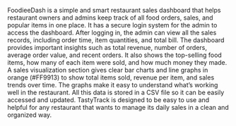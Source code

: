 FoodieeDash is a simple and smart restaurant sales dashboard that helps restaurant owners and admins keep track of all food orders, sales, and popular items in one place. It has a secure login system for the admin to access the dashboard. After logging in, the admin can view all the sales records, including order time, item quantities, and total bill. The dashboard provides important insights such as total revenue, number of orders, average order value, and recent orders. It also shows the top-selling food items, how many of each item were sold, and how much money they made. A sales visualization section gives clear bar charts and line graphs in orange (#FF9913) to show total items sold, revenue per item, and sales trends over time. The graphs make it easy to understand what’s working well in the restaurant. All this data is stored in a CSV file so it can be easily accessed and updated. TastyTrack is designed to be easy to use and helpful for any restaurant that wants to manage its daily sales in a clean and organized way.
